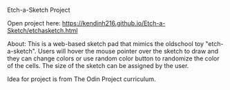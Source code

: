 Etch-a-Sketch Project

Open project here: https://kendinh216.github.io/Etch-a-Sketch/etchasketch.html

About:
This is a web-based sketch pad that mimics the oldschool toy "etch-a-sketch".
Users will hover the mouse pointer over the sketch to draw and they can change colors or use random color button to randomize the color of the cells. The size of the sketch can be assigned by the user. 

Idea for project is from The Odin Project curriculum.

